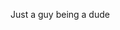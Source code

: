 Just a guy being a dude

<!---
NoodlesReturn/NoodlesReturn is a ✨ special ✨ repository because its `README.md` (this file) appears on your GitHub profile.
You can click the Preview link to take a look at your changes.
--->
